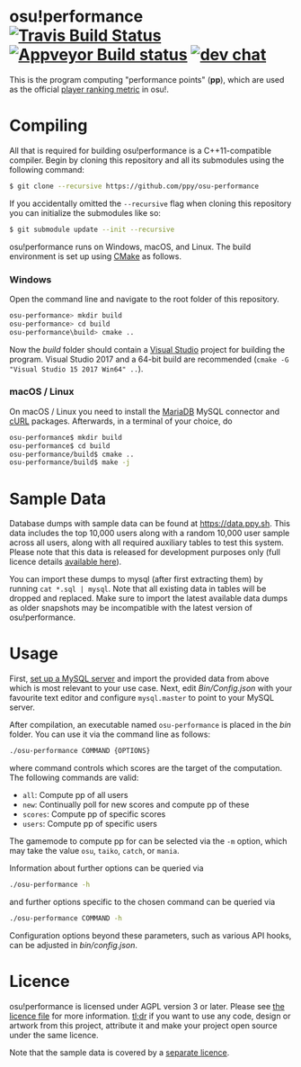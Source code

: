 # osu!performance [![Travis Build Status](https://travis-ci.org/ppy/osu-performance.svg?branch=master)](https://travis-ci.org/ppy/osu-performance) [![Appveyor Build status](https://ci.appveyor.com/api/projects/status/4xvd8p8ulci07d82?svg=true)](https://ci.appveyor.com/project/Tom94/osu-performance) [![dev chat](https://discordapp.com/api/guilds/188630481301012481/widget.png?style=shield)](https://discord.gg/ppy)

This is the program computing "performance points" (__pp__), which are used as the official [player ranking metric](https://osu.ppy.sh/p/pp) in osu!.

# Compiling

All that is required for building osu!performance is a C++11-compatible compiler. Begin by cloning this repository and all its submodules using the following command:
```sh
$ git clone --recursive https://github.com/ppy/osu-performance
```

If you accidentally omitted the `--recursive` flag when cloning this repository you can initialize the submodules like so:
```sh
$ git submodule update --init --recursive
```

osu!performance runs on Windows, macOS, and Linux. The build environment is set up using [CMake](https://cmake.org/) as follows.

### Windows

Open the command line and navigate to the root folder of this repository.

```sh
osu-performance> mkdir build
osu-performance> cd build
osu-performance\build> cmake ..
```

Now the _build_ folder should contain a [Visual Studio](https://www.visualstudio.com/) project for building the program. Visual Studio 2017 and a 64-bit build are recommended (`cmake -G "Visual Studio 15 2017 Win64" ..`).

### macOS / Linux

On macOS / Linux you need to install the [MariaDB](https://mariadb.org/) MySQL connector and [cURL](https://curl.haxx.se/) packages. Afterwards, in a terminal of your choice, do

```sh
osu-performance$ mkdir build
osu-performance$ cd build
osu-performance/build$ cmake ..
osu-performance/build$ make -j
```

# Sample Data

Database dumps with sample data can be found at https://data.ppy.sh. This data includes the top 10,000 users along with a random 10,000 user sample across all users, along with all required auxiliary tables to test this system. Please note that this data is released for development purposes only (full licence details [available here](https://data.ppy.sh/LICENCE.txt)).

You can import these dumps to mysql (after first extracting them) by running `cat *.sql | mysql`. Note that all existing data in tables will be dropped and replaced. Make sure to import the latest available data dumps as older snapshots may be incompatible with the latest version of osu!performance.

# Usage

First, [set up a MySQL server](https://dev.mysql.com/doc/mysql-getting-started/en/) and import the provided data from above which is most relevant to your use case. Next, edit _Bin/Config.json_ with your favourite text editor and configure `mysql.master` to point to your MySQL server.

After compilation, an executable named `osu-performance` is placed in the _bin_ folder. You can use it via the command line as follows:

```sh
./osu-performance COMMAND {OPTIONS}
```

where command controls which scores are the target of the computation.
The following commands are valid:
* `all`: Compute pp of all users
* `new`: Continually poll for new scores and compute pp of these
* `scores`: Compute pp of specific scores
* `users`: Compute pp of specific users

The gamemode to compute pp for can be selected via the `-m` option, which may take the value `osu`, `taiko`, `catch`, or `mania`.

Information about further options can be queried via

```sh
./osu-performance -h
```

and further options specific to the chosen command can be queried via

```sh
./osu-performance COMMAND -h
```

Configuration options beyond these parameters, such as various API hooks, can be adjusted in _bin/config.json_.

# Licence
osu!performance is licensed under AGPL version 3 or later. Please see [the licence file](LICENCE) for more information. [tl;dr](https://tldrlegal.com/license/gnu-affero-general-public-license-v3-(agpl-3.0)) if you want to use any code, design or artwork from this project, attribute it and make your project open source under the same licence.

Note that the sample data is covered by a [separate licence](https://data.ppy.sh/LICENCE.txt).
